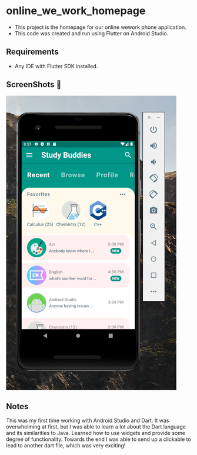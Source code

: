 # online_we_work_homepage
* This project is the homepage for our online wework phone application.
* This code was created and run using Flutter on Android Studio.


## Requirements
* Any IDE with Flutter SDK installed.



## ScreenShots 📸

<img src="ss/homepage.png"/>

## Notes
This was my first time working with Android Studio and Dart. 
It was overwhelming at first, but I was able to learn a lot about the Dart language and its similarities to Java. 
Learned how to use widgets and provide some degree of functionality.
Towards the end I was able to send up a clickable to lead to another dart file, which was very exciting!
